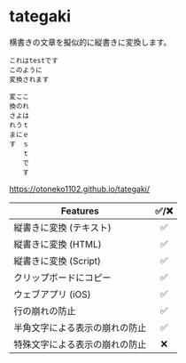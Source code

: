 # tategaki
横書きの文章を擬似的に縦書きに変換します。

```
これはtestです
このように
変換されます
```
```
変ここ
換のれ
さよは
れうｔ
まにｅ
す　ｓ
　　ｔ
　　で
　　す
```

https://otoneko1102.github.io/tategaki/

| Features | ✅/❌ |
| --- | :---: |
| 縦書きに変換 (テキスト) | ✅ |
| 縦書きに変換 (HTML) | ✅ |
| 縦書きに変換 (Script) | ✅ |
| クリップボードにコピー | ✅ |
| ウェブアプリ (iOS) | ✅ |
| 行の崩れの防止 | ✅ |
| 半角文字による表示の崩れの防止 | ✅ |
| 特殊文字による表示の崩れの防止 | ❌ |
